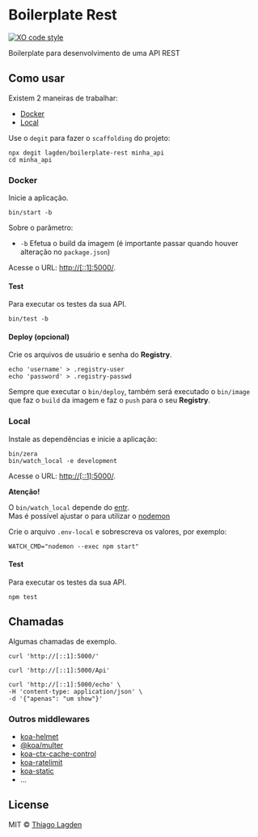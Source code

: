 # Boilerplate Rest

[![XO code style][xo-img]][xo]

[xo-img]:        https://img.shields.io/badge/code_style-XO-5ed9c7.svg
[xo]:            https://github.com/sindresorhus/xo


Boilerplate para desenvolvimento de uma API REST


## Como usar

Existem 2 maneiras de trabalhar:

- [Docker](#docker)
- [Local](#local)


Use o `degit` para fazer o `scaffolding` do projeto:

```shell
npx degit lagden/boilerplate-rest minha_api
cd minha_api
```


### Docker

Inicie a aplicação.

```shell
bin/start -b
```

Sobre o parâmetro:

 - `-b` Efetua o build da imagem (é importante passar quando houver alteração no `package.json`)


Acesse o URL: [http://[::1]:5000/](http://[::1]:5000/).


#### Test

Para executar os testes da sua API.

```shell
bin/test -b
```

#### Deploy (opcional)

Crie os arquivos de usuário e senha do **Registry**.

```shell
echo 'username' > .registry-user
echo 'password' > .registry-passwd
```

Sempre que executar o `bin/deploy`, também será executado o `bin/image` que faz o `build` da imagem e faz o `push` para o seu **Registry**.


### Local

Instale as dependências e inicie a aplicação:

```shell
bin/zera
bin/watch_local -e development
```

Acesse o URL: [http://[::1]:5000/](http://[::1]:5000/).


**Atenção!**

O `bin/watch_local` depende do [entr](https://github.com/eradman/entr).  
Mas é possível ajustar o para utilizar o [nodemon](https://github.com/remy/nodemon)

Crie o arquivo `.env-local` e sobrescreva os valores, por exemplo:

```shell
WATCH_CMD="nodemon --exec npm start"
```

#### Test

Para executar os testes da sua API.

```shell
npm test
```


## Chamadas

Algumas chamadas de exemplo.


```shell
curl 'http://[::1]:5000/'
```

```shell
curl 'http://[::1]:5000/Api'
```

```shell
curl 'http://[::1]:5000/echo' \
-H 'content-type: application/json' \
-d '{"apenas": "um show"}'
```


### Outros middlewares

- [koa-helmet](https://github.com/venables/koa-helmet)
- [@koa/multer](https://github.com/koajs/multer)
- [koa-ctx-cache-control](https://github.com/koajs/ctx-cache-control)
- [koa-ratelimit](https://github.com/koajs/ratelimit)
- [koa-static](https://github.com/koajs/static)
- ...


## License

MIT © [Thiago Lagden](https://github.com/lagden)

